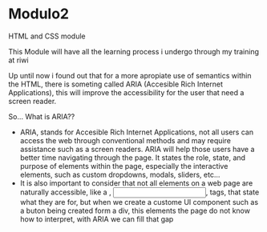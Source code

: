 # Modulo2
HTML and CSS module

This Module will have all the learning process i undergo through my training at riwi

Up until now i found out that for a more apropiate use of semantics within the HTML, there is someting called ARIA (Accesible Rich Internet Applications), this will improve the accessibility for the user that need a screen reader.

So... What is ARIA??
-  ARIA, stands for Accesible Rich Internet Applications, not all users can access the web through conventional methods and may require assistance such as a screen readers. ARIA will help those users have a better time navigating through the page. It states the role, state, and purpose of elements within the page, especially the interactive elements, such as custom dropdowns, modals, sliders, etc...
-  It is also important to consider that not all elements on a web page are naturally accessible, like a <buton>, <input>, <a> tags, that state what they are for, but when we create a custome UI component such as a buton being created form a div, this elements the page do not know how to interpret, with ARIA we can fill that gap
